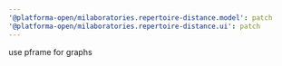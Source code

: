 ```yaml
---
'@platforma-open/milaboratories.repertoire-distance.model': patch
'@platforma-open/milaboratories.repertoire-distance.ui': patch
---
```


use pframe for graphs
